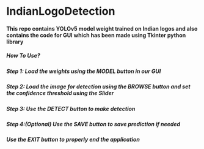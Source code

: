 # IndianLogoDetection
#### This repo contains YOLOv5 model weight trained on Indian logos and also contains the code for GUI which has been made using Tkinter python library

##### How To Use?
##### **Step 1:** Load the weights using the *MODEL* button in our GUI
##### **Step 2:** Load the image for detection using the *BROWSE* button and set the confidence threshold using the *Slider*
##### **Step 3:** Use the **DETECT** button to make detection
##### **Step 4:(Optional)** Use the **SAVE** button to save prediction if needed

##### Use the **EXIT** button to properly end the application

